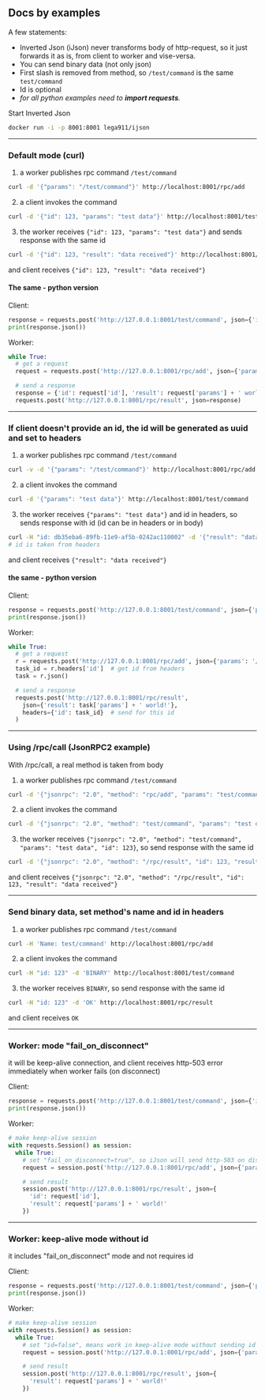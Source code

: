 
## Docs by examples

A few statements:
* Inverted Json (iJson) never transforms body of http-request, so it just forwards it as is, from client to worker and vise-versa.
* You can send binary data (not only json)
* First slash is removed from method, so `/test/command` is the same `test/command`
* Id is optional
* *for all python examples need to **import requests**.*


Start Inverted Json
```bash
docker run -i -p 8001:8001 lega911/ijson
```
<hr/>


### Default mode (curl)
1. a worker publishes rpc command `/test/command`
```bash
curl -d '{"params": "/test/command"}' http://localhost:8001/rpc/add
```
2. a client invokes the command
```bash
curl -d '{"id": 123, "params": "test data"}' http://localhost:8001/test/command
```
3. the worker receives `{"id": 123, "params": "test data"}` and sends response with the same id
```bash
curl -d '{"id": 123, "result": "data received"}' http://localhost:8001/rpc/result
```
and client receives `{"id": 123, "result": "data received"}`


#### The same - python version
Client:
```python
response = requests.post('http://127.0.0.1:8001/test/command', json={'id': 123, 'params': 'test data'})
print(response.json())
```
Worker:
```python
while True:
  # get a request
  request = requests.post('http://127.0.0.1:8001/rpc/add', json={'params': '/test/command'}).json()

  # send a response
  response = {'id': request['id'], 'result': request['params'] + ' world!'}
  requests.post('http://127.0.0.1:8001/rpc/result', json=response)
```
<hr/>


### If client doesn't provide an id, the id will be generated as uuid and set to headers
1. a worker publishes rpc command `/test/command`
```bash
curl -v -d '{"params": "/test/command"}' http://localhost:8001/rpc/add
```
2. a client invokes the command
```bash
curl -d '{"params": "test data"}' http://localhost:8001/test/command
```
3. the worker receives `{"params": "test data"}` and id in headers, so sends response with id (id can be in headers or in body)
```bash
curl -H "id: db35eba6-89fb-11e9-af5b-0242ac110002" -d '{"result": "data received"}' http://localhost:8001/rpc/result
# id is taken from headers
```
and client receives `{"result": "data received"}`


#### the same - python version
Client:
```python
response = requests.post('http://127.0.0.1:8001/test/command', json={'params': 'test data'})
print(response.json())
```
Worker:
```python
while True:
  # get a request
  r = requests.post('http://127.0.0.1:8001/rpc/add', json={'params': '/test/command'})
  task_id = r.headers['id']  # get id from headers
  task = r.json()

  # send a response
  requests.post('http://127.0.0.1:8001/rpc/result',
  	json={'result': task['params'] + ' world!'},
  	headers={'id': task_id}  # send for this id
  )
```
<hr/>


### Using /rpc/call (JsonRPC2 example)
With /rpc/call, a real method is taken from body

1. a worker publishes rpc command `/test/command`
```bash
curl -d '{"jsonrpc": "2.0", "method": "rpc/add", "params": "test/command"}' http://localhost:8001/rpc/call
```
2. a client invokes the command
```bash
curl -d '{"jsonrpc": "2.0", "method": "test/command", "params": "test data", "id": 123}' http://localhost:8001/rpc/call
```
3. the worker receives `{"jsonrpc": "2.0", "method": "test/command", "params": "test data", "id": 123}`, so send response with the same id
```bash
curl -d '{"jsonrpc": "2.0", "method": "/rpc/result", "id": 123, "result": "data received"}' http://localhost:8001/rpc/call
```
and client receives `{"jsonrpc": "2.0", "method": "/rpc/result", "id": 123, "result": "data received"}`
<hr/>

### Send binary data, set method's name and id in headers
1. a worker publishes rpc command `/test/command`
```bash
curl -H 'Name: test/command' http://localhost:8001/rpc/add
```
2. a client invokes the command
```bash
curl -H "id: 123" -d 'BINARY' http://localhost:8001/test/command
```
3. the worker receives `BINARY`, so send response with the same id
```bash
curl -H "id: 123" -d 'OK' http://localhost:8001/rpc/result
```
and client receives `OK`
<hr/>


### Worker: mode "fail_on_disconnect"
it will be keep-alive connection, and client receives http-503 error immediately when worker fails (on disconnect)

Client:
```python
response = requests.post('http://127.0.0.1:8001/test/command', json={'id': 123, 'params': 'test data'})
print(response.json())
```
Worker:
```python
# make keep-alive session
with requests.Session() as session:
  while True:
    # set "fail_on_disconnect=true", so iJson will send http-503 on disconnect
    request = session.post('http://127.0.0.1:8001/rpc/add', json={'params': {'name': 'test/command', 'fail_on_disconnect': True}}).json()

    # send result
    session.post('http://127.0.0.1:8001/rpc/result', json={
      'id': request['id'],
      'result': request['params'] + ' world!'
    })
```
<hr/>


### Worker: keep-alive mode without id
it includes "fail_on_disconnect" mode and not requires id

Client:
```python
response = requests.post('http://127.0.0.1:8001/test/command', json={'params': 'test data'})
print(response.json())
```
Worker:
```python
# make keep-alive session
with requests.Session() as session:
  while True:
    # set "id=false", means work in keep-alive mode without sending id
    request = session.post('http://127.0.0.1:8001/rpc/add', json={'params': {'name': 'test/command', 'id': False}}).json()

    # send result
    session.post('http://127.0.0.1:8001/rpc/result', json={
      'result': request['params'] + ' world!'
    })
```
